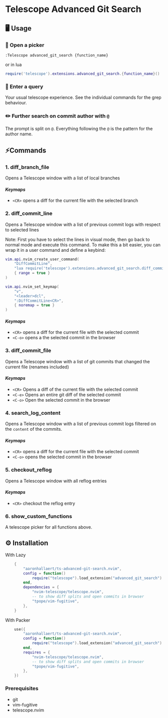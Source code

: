 # Telescope Advanced Git Search

## 🖥️ Usage

### 📖 Open a picker

```vim
:Telescope advanced_git_search {function_name}
```

or in lua

```lua
require('telescope').extensions.advanced_git_search.{function_name}()
```

### 🔎 Enter a query

Your usual telescope experience. See the individual commands for the grep behaviour.

### ✏️ Further search on commit author with `@`

The prompt is split on `@`. Everything following the `@` is the pattern for
the author name.

## ⚡️Commands

### 1. diff_branch_file

Opens a Telescope window with a list of local branches

#### _Keymaps_

- `<CR>` opens a diff for the current file with the selected branch

### 2. diff_commit_line

Opens a Telescope window with a list of previous commit logs with respect to
selected lines

Note: First you have to select the lines in visual mode, then go back to normal
mode and execute this command.
To make this a bit easier, you can wrap it in a user command and define a keybind:

```lua
vim.api.nvim_create_user_command(
    "DiffCommitLine",
    "lua require('telescope').extensions.advanced_git_search.diff_commit_line()",
    { range = true }
)

vim.api.nvim_set_keymap(
    "v",
    "<leader>dcl",
    ":DiffCommitLine<CR>",
    { noremap = true }
)
```


#### _Keymaps_

- `<CR>` opens a diff for the current file with the selected commit
- `<C-o>` opens a the selected commit in the browser

### 3. diff_commit_file

Opens a Telescope window with a list of git commits that changed the
current file (renames included)

#### _Keymaps_

- `<CR>` Opens a diff of the current file with the selected commit
- `<C-e>` Opens an entire git diff of the selected commit
- `<C-o>` Open the selected commit in the browser

### 4. search_log_content

Opens a Telescope window with a list of previous commit logs filtered on the
`content` of the commits.

#### _Keymaps_

- `<CR>` opens a diff for the current file with the selected commit
- `<C-o>` opens the selected commit in the browser

### 5. checkout_reflog

Opens a Telescope window with all reflog entries

#### _Keymaps_

- `<CR>` checkout the reflog entry

### 6. show_custom_functions

A telescope picker for all functions above.

## ⚙️ Installation

With Lazy

```lua
    {
        "aaronhallaert/ts-advanced-git-search.nvim",
        config = function()
            require("telescope").load_extension("advanced_git_search")
        end,
        dependencies = {
            "nvim-telescope/telescope.nvim",
            -- to show diff splits and open commits in browser
            "tpope/vim-fugitive",
        },
    }
```
With Packer

```lua
    use({
        "aaronhallaert/ts-advanced-git-search.nvim",
        config = function()
            require("telescope").load_extension("advanced_git_search")
        end,
        requires = {
            "nvim-telescope/telescope.nvim",
            -- to show diff splits and open commits in browser
            "tpope/vim-fugitive",
        },
    })
```

### Prerequisites

- git
- vim-fugitive
- telescope.nvim
